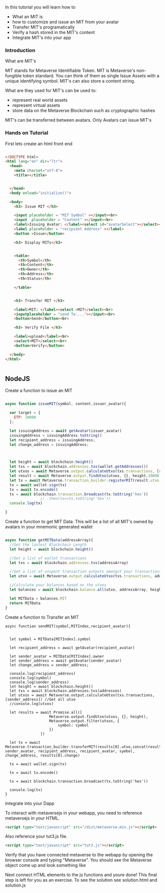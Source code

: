 In this tutorial you will learn how to

* What an MIT is
* how to customize and issue an MIT from your avatar
* Transfer MIT's programatically
* Verify a hash stored in the MIT's content
* Integrate MIT's into your app


### Introduction
What are MIT's

MIT stands for Metaverse Identifiable Token. MIT is Metaverse's non-fungible token standard. You can think of them as single Issue Assets with a unique identifying symbol. MIT's can also store a content string.

What are they used for
MIT's can be used to:
* represent real world assets
* represent virtual assets
* store data on the Metaverse Blockchain such as cryptographic hashes

MIT's can be transferred between avatars. Only Avatars can issue MIT's


### Hands on Tutorial

First lets create an html front end

```html

<!DOCTYPE html>
<html lang="en" dir="ltr">
  <head>
    <meta charset="utf-8">
    <title></title>


  </head>
  <body onload="initialize()">

  <body>
    <h3> Issue MIT </h3>

    <input placeholder = "MIT Symbol" ></input><br>
    <input  placeholder = "Content" ></input><br>
    <label>Issuing Avatar: </label><select id="avatarSelect"></select><br>
    <label placeholder = "recipient Address" ></label>
    <button >Issue</button>

    <h3> Display MITs</h3>


    <table>
      <th>Symbol</th>
      <th>Content</th>
      <th>Owner</th>
      <th>Address</th>
      <th>Status</th>

    </table>


    <h3> Transfer MIT </h3>

    <label>MIT: </label><select >MIT</select><br>
    <inputplaceholder = "send To...."></input><br>
    <button>Send</button><br>

    <h3> Verify File </h3>

    <label>upload</label><br>
    <select>MIT</select><br>
    <button>Verify</button>

  </body>
</html>



```

## NodeJS

Create a function to issue an MIT

```javascript

async function issueMIT(symbol, content,issuer_avatar){

  var target = {
    ETP: 10000
  };

  let issuingAddress = await getAvatar(issuer_avatar)
  issuingAddress = issuingAddress.toString()
  let recipient_address = issuingAddress;
  let change_address = issuingAddress;



  let height = await blockchain.height()
  let txs = await blockchain.addresses.txs(wallet.getAddresses())
  let utxos = await Metaverse.output.calculateUtxo(txs.transactions, [recipient_address]) //Get all utxo
  let result = await Metaverse.output.findUtxo(utxos, {}, height,10000) //Collect utxo to pay fee of 0.0001 ETP
  let tx = await Metaverse.transaction_builder.registerMIT(result.utxo, recipient_address, issuer_avatar, symbol, content, change_address, result.change)
  tx = await wallet.sign(tx)
  tx = await tx.encode()
  tx = await blockchain.transaction.broadcast(tx.toString('hex'))
                // .then(tx=>tx.toString('hex'))
  console.log(tx)

}
```

Create a function to get MIT Data. This will be a list of all MIT's owned by avatars in your mnemonic generated wallet

```javascript

async function getMITData(addressArray){
  //Get the lastest Blockchain Length
  let height = await blockchain.height()

  //Get a list of wallet transactions
  let txs = await blockchain.addresses.txs(addressArray)

  //Get a list of unspent transaction outputs amongst your transactions
  let utxo = await Metaverse.output.calculateUtxo(txs.transactions, addressArray)

  //Calculate your balances based on the utxos
  let balances = await blockchain.balance.all(utxo, addressArray, height)

  let MITData = balances.MIT
  return MITData
}

```
Create a function to Transfer an MIT

```
async function sendMIT(symbol,MITIndex,recipient_avatar){


  let symbol = MITData[MITIndex].symbol

  let recipient_address = await getAvatar(recipient_avatar)

  let sender_avatar = MITData[MITIndex].owner
  let sender_address = await getAvatar(sender_avatar)
  let change_address = sender_address;

  console.log(recipient_address)
  console.log(symbol)
  console.log(sender_address)
  let height = await blockchain.height()
  let txs = await blockchain.addresses.txs(addresses)
  let utxos = await Metaverse.output.calculateUtxo(txs.transactions, [sender_address]) //Get all utxo
  //console.log(utxos)

  let results = await Promise.all([
                    Metaverse.output.findUtxo(utxos, {}, height),
                    Metaverse.output.filter(utxos, {
                        symbol: symbol
                    })
                ])

  let tx = await Metaverse.transaction_builder.transferMIT(results[0].utxo.concat(results[1]), sender_avatar, recipient_address, recipient_avatar, symbol, change_address, results[0].change)

  tx = await wallet.sign(tx)

  tx = await tx.encode()

  tx = await blockchain.transaction.broadcast(tx.toString('hex'))

  console.log(tx)
}

```



Integrate into your Dapp

To interact with metaversejs in your webapp, you need to reference metaversejs in your HTML.

```html
<script type="text/javascript" src="/dist/metaverse.min.js"></script>
```

Also reference your tut3.js file.

```html
<script type="text/javascript" src="tut3.js"></script>
```

Verify that you have connected metaverse to the webapp by opening the browser console and typing "Metaverse". You should see the Metaverse object come up and look something like

Next connect HTML elements to the js functions and youre done! This final step is left for you as an exercise. To see the solution see solution.html and solution.js
